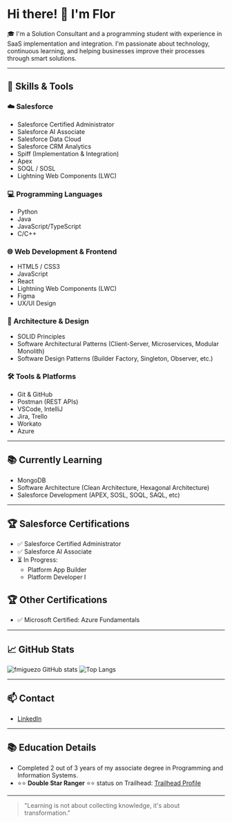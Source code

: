 # Hi there! 👋 I'm Flor

🎓 I'm a Solution Consultant and a programming student with experience in SaaS implementation and integration. I'm passionate about technology, continuous learning, and helping businesses improve their processes through smart solutions.

---

## 🧠 Skills & Tools

### ☁️ Salesforce
- Salesforce Certified Administrator
- Salesforce AI Associate
- Salesforce Data Cloud
- Salesforce CRM Analytics
- Spiff (Implementation & Integration)
- Apex
- SOQL / SOSL
- Lightning Web Components (LWC)


### 💻 Programming Languages
- Python
- Java
- JavaScript/TypeScript
- C/C++

### 🌐 Web Development & Frontend
- HTML5 / CSS3
- JavaScript
- React
- Lightning Web Components (LWC)
- Figma
- UX/UI Design

### 🧱 Architecture & Design
- SOLID Principles
- Software Architectural Patterns (Client-Server, Microservices, Modular Monolith)
- Software Design Patterns (Builder Factory, Singleton, Observer, etc.)

### 🛠️ Tools & Platforms
- Git & GitHub
- Postman (REST APIs)
- VSCode, IntelliJ
- Jira, Trello
- Workato
- Azure

---

## 📚 Currently Learning

- MongoDB
- Software Architecture (Clean Architecture, Hexagonal Architecture)
- Salesforce Development (APEX, SOSL, SOQL, SAQL, etc)

---

## 🏆 Salesforce Certifications

- ✅ Salesforce Certified Administrator
- ✅ Salesforce AI Associate
- ⏳ In Progress:
  - Platform App Builder
  - Platform Developer I
    

## 🏆 Other Certifications

- ✅ Microsoft Certified: Azure Fundamentals

---

## 📈 GitHub Stats

![fmiguezo GitHub stats](https://github-readme-stats.vercel.app/api?username=fmiguezo&show_icons=true&theme=radical)
![Top Langs](https://github-readme-stats.vercel.app/api/top-langs/?username=fmiguezo&layout=compact&theme=radical)

---

## 📫 Contact

- [LinkedIn](https://www.linkedin.com/in/fmiguezo)

---

## 📚 Education Details

- Completed 2 out of 3 years of my associate degree in Programming and Information Systems.
- ⭐⭐ **Double Star Ranger** ⭐⭐ status on Trailhead: [Trailhead Profile](https://trailhead.salesforce.com/en/me/fmiguezo)


---

> "Learning is not about collecting knowledge, it's about transformation."
